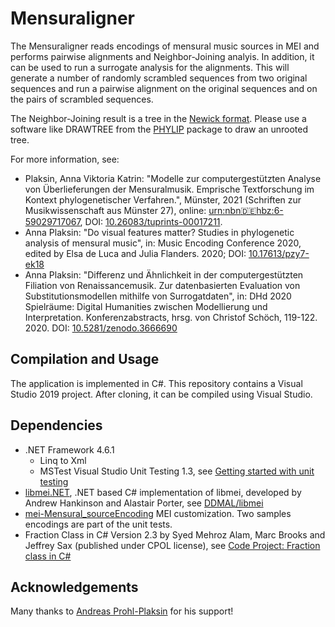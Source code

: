 # Mensuraligner

The Mensuraligner reads encodings of mensural music sources in MEI and performs pairwise alignments and Neighbor-Joining analyis. 
In addition, it can be used to run a surrogate analysis for the alignments. This will generate a number of randomly scrambled sequences 
from two original sequences and run a pairwise alignment on the original sequences and on the pairs of scrambled sequences.

The Neighbor-Joining result is a tree in the [Newick format](https://evolution.genetics.washington.edu/phylip/newicktree.html). Please 
use a software like DRAWTREE from the [PHYLIP](https://evolution.genetics.washington.edu/phylip.html) package to draw an unrooted tree.

For more information, see: 
* Plaksin, Anna Viktoria Katrin: "Modelle zur computergestützten Analyse von Überlieferungen 
	der Mensuralmusik. Emprische Textforschung im Kontext phylogenetischer Verfahren.", Münster, 2021 
	(Schriften zur Musikwissenschaft aus Münster 27), online: [urn:nbn:de:hbz:6-59029717067](http://nbn-resolving.de/urn:nbn:de:hbz:6-59029717067),  DOI: [10.26083/tuprints-00017211](https://doi.org/10.26083/tuprints-00017211).
* Anna Plaksin: "Do visual features matter? Studies in phylogenetic analysis of mensural music", in: Music Encoding Conference 2020, 
	edited by Elsa de Luca and Julia Flanders. 2020; DOI: [10.17613/pzy7-ek18](http://dx.doi.org/10.17613/pzy7-ek18)
* Anna Plaksin: "Differenz und Ähnlichkeit in der computergestützten Filiation von Renaissancemusik. 
	Zur datenbasierten Evaluation von Substitutionsmodellen mithilfe von Surrogatdaten", in: DHd 2020 Spielräume: Digital Humanities zwischen Modellierung und Interpretation. 
	Konferenzabstracts, hrsg. von Christof Schöch, 119-122. 2020. DOI: [10.5281/zenodo.3666690](http://doi.org/10.5281/zenodo.3666690)

## Compilation and Usage

The application is implemented in C#. This repository contains a Visual Studio 2019 project. 
After cloning, it can be compiled using Visual Studio.

## Dependencies

* .NET Framework 4.6.1
	* Linq to Xml
	* MSTest Visual Studio Unit Testing 1.3, see [Getting started with unit testing](https://docs.microsoft.com/en-us/visualstudio/test/getting-started-with-unit-testing?view=vs-2019)
* [libmei.NET](https://github.com/annplaksin/libmei), .NET based C# implementation of libmei, developed by Andrew Hankinson and Alastair Porter, see [DDMAL/libmei](https://github.com/DDMAL/libmei)
* [mei-Mensural_sourceEncoding](https://github.com/annplaksin/mensural_sourceEncoding) MEI customization. Two samples encodings are part of the unit tests.
* Fraction Class in C# Version 2.3 by Syed Mehroz Alam, Marc Brooks and Jeffrey Sax (published under CPOL license), see [Code Project: Fraction class in C#](https://www.codeproject.com/Articles/9078/Fraction-class-in-C)

## Acknowledgements

Many thanks to [Andreas Prohl-Plaksin](https://github.com/Prohl) for his support!
